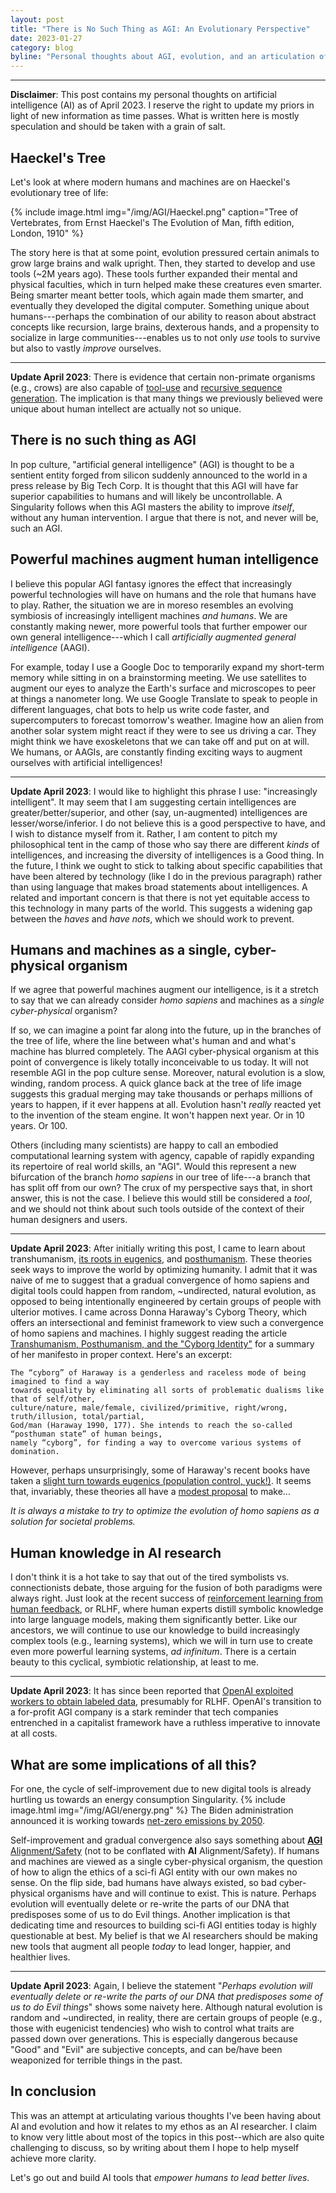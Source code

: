 ```yaml
---
layout: post
title: "There is No Such Thing as AGI: An Evolutionary Perspective"
date: 2023-01-27
category: blog
byline: "Personal thoughts about AGI, evolution, and an articulation of my ethos as an AI researcher"
---
```


<script type="text/javascript" async
  src="https://cdn.mathjax.org/mathjax/latest/MathJax.js?config=TeX-MML-AM_CHTML">
</script>

<script type="text/x-mathjax-config">
MathJax.Hub.Config({
  TeX: { equationNumbers: { autoNumber: "AMS" } },
  tex2jax: {inlineMath: [['$','$'], ['\\(','\\)']]}
});
</script>

---
**Disclaimer**: This post contains my personal thoughts on artificial intelligence (AI) as of April 2023. I reserve the right to update my priors in light of new information as time passes. What is written here is mostly speculation and should be taken with a grain of salt.

## Haeckel's Tree

Let's look at where modern humans and machines are on Haeckel's evolutionary tree of life:

{%
  include image.html
  img="/img/AGI/Haeckel.png"
  caption="Tree of Vertebrates, from Ernst Haeckel's The Evolution of Man, fifth edition, London, 1910"
%}

The story here is that at some point, evolution pressured certain animals to grow large brains and walk upright.
Then, they started to develop and use tools (~2M years ago).
These tools further expanded their mental and physical faculties, which in turn helped make these creatures even smarter.
Being smarter meant better tools, which again made them smarter, and eventually they developed the digital computer.
Something unique about humans---perhaps the combination of our ability to reason about abstract concepts like recursion, large brains, dexterous hands, and a propensity to socialize in large communities---enables us to not only *use* tools to survive but also to vastly *improve* ourselves.

---

**Update April 2023**: There is evidence that certain non-primate organisms (e.g., crows) are also capable of [tool-use](https://www.scientificamerican.com/article/the-secret-lives-of-tool/) and [recursive sequence generation](https://www.science.org/doi/10.1126/sciadv.abq3356). The implication is that many things we previously believed were unique about human intellect are actually not so unique.

## There is no such thing as AGI

In pop culture, "artificial general intelligence" (AGI) is thought to be a sentient entity forged from silicon suddenly announced to the world in a press release by Big Tech Corp.
It is thought that this AGI will have far superior capabilities to humans and will likely be uncontrollable.
A Singularity follows when this AGI masters the ability to improve *itself*, without any human intervention.
I argue that there is not, and never will be, such an AGI.

## Powerful machines augment human intelligence

I believe this popular AGI fantasy ignores the effect that increasingly powerful technologies will have on humans and the role that humans have to play.
Rather, the situation we are in moreso resembles an evolving symbiosis of increasingly intelligent machines *and humans*.
We are constantly making newer, more powerful tools that further empower our own general intelligence---which I call *artificially augmented general intelligence* (AAGI).

For example, today I use a Google Doc to temporarily expand my short-term memory while sitting in on a brainstorming meeting.
We use satellites to augment our eyes to analyze the Earth's surface and microscopes to peer at things a nanometer long. 
We use Google Translate to speak to people in different languages, chat bots to help us write code faster, and supercomputers to forecast tomorrow's weather.
Imagine how an alien from another solar system might react if they were to see us driving a car.
They might think we have exoskeletons that we can take off and put on at will. 
We humans, or AAGIs, are constantly finding exciting ways to augment ourselves with artificial intelligences!

---

**Update April 2023**: I would like to highlight this phrase I use: "increasingly intelligent". It may seem that I am suggesting certain intelligences are greater/better/superior, and other (say, un-augmented) intelligences are lesser/worse/inferior. I do not believe this is a good perspective to have, and I wish to distance myself from it. Rather, I am content to pitch my philosophical tent in the camp of those who say there are different *kinds* of intelligences, and increasing the diversity of intelligences is a Good thing. In the future, I think we ought to stick to talking about specific capabilities that have been altered by technology (like I do in the previous paragraph) rather than using language that makes broad statements about intelligences. A related and important concern is that there is not yet equitable access to this technology in many parts of the world. This suggests a widening gap between the *haves* and *have nots*, which we should work to prevent.  

## Humans and machines as a single, cyber-physical organism

If we agree that powerful machines augment our intelligence, is it a stretch to say that we can already consider *homo sapiens* and machines as a *single cyber-physical* organism?

If so, we can imagine a point far along into the future, up in the branches of the tree of life, where the line between what's human and and what's machine has blurred completely.
The AAGI cyber-physical organism at this point of convergence is likely totally inconceivable to us today.
It will not resemble AGI in the pop culture sense.
Moreover, natural evolution is a slow, winding, random process. 
A quick glance back at the tree of life image suggests this gradual merging may take thousands or perhaps millions of years to happen, if it ever happens at all. 
Evolution hasn't *really* reacted yet to the invention of the steam engine.
It won't happen next year. Or in 10 years. Or 100. 

Others (including many scientists) are happy to call an embodied computational learning system with agency, capable of rapidly expanding its repertoire of real world skills, an "AGI". Would this represent a new bifurcation of the branch *homo sapiens* in our tree of life---a branch that has split off from our own? 
The crux of my perspective says that, in short answer, this is not the case.
I believe this would still be considered a *tool*, and we should not think about such tools outside of the context of their human designers and users.

---
**Update April 2023**: After initially writing this post, I came to learn about transhumanism, [its roots in eugenics](https://en.wikipedia.org/wiki/Julian_Huxley), and [posthumanism](https://en.wikipedia.org/wiki/Posthumanism). 
These theories seek ways to improve the world by optimizing humanity.
I admit that it was naive of me to suggest that a gradual convergence of homo sapiens and digital tools could happen from random, ~undirected, natural evolution, as opposed to being intentionally engineered by certain groups of people with ulterior motives. I came across Donna Haraway's Cyborg Theory, which offers an intersectional and feminist framework to view such a convergence of homo sapiens and machines. I highly suggest reading the article [Transhumanism, Posthumanism, and the "Cyborg Identity"](https://dergipark.org.tr/en/download/article-file/1803280) for a summary of her manifesto in proper context. Here's an excerpt:
```
The “cyborg” of Haraway is a genderless and raceless mode of being imagined to find a way
towards equality by eliminating all sorts of problematic dualisms like that of self/other,
culture/nature, male/female, civilized/primitive, right/wrong, truth/illusion, total/partial,
God/man (Haraway 1990, 177). She intends to reach the so-called “posthuman state” of human beings,
namely “cyborg”, for finding a way to overcome various systems of domination.
```
However, perhaps unsurprisingly, some of Haraway's recent books have taken a [slight turn towards eugenics (population control, yuck!)](https://www.reddit.com/r/CriticalTheory/comments/pjt3ck/comment/hbyq1y0/?utm_source=share&utm_medium=web2x&context=3). It seems that, invariably, these theories all have a [modest proposal](https://en.wikipedia.org/wiki/A_Modest_Proposal) to make...

*It is always a mistake to try to optimize the evolution of homo sapiens as a solution for societal problems.* 

## Human knowledge in AI research
I don't think it is a hot take to say that out of the tired symbolists vs. connectionists debate, those arguing for the fusion of both paradigms were always right.
Just look at the recent success of [reinforcement learning from human feedback](https://openai.com/blog/instruction-following/), or RLHF, where human experts distill symbolic knowledge into large language models, making them significantly better.
Like our ancestors, we will continue to use our knowledge to build increasingly complex tools (e.g., learning systems), which we will in turn use to create even more powerful learning systems, *ad infinitum*.
There is a certain beauty to this cyclical, symbiotic relationship, at least to me.

---
**Update April 2023**: It has since been reported that [OpenAI exploited workers to obtain labeled data](https://time.com/6247678/openai-chatgpt-kenya-workers/), presumably for RLHF. 
OpenAI's transition to a for-profit AGI company is a stark reminder that tech companies entrenched in a capitalist framework have a ruthless imperative to innovate at all costs.  

## What are some implications of all this?

For one, the cycle of self-improvement due to new digital tools is already hurtling us towards an energy consumption Singularity.
{%
    include image.html
    img="/img/AGI/energy.png"
%}
The Biden administration announced it is working towards [net-zero emissions by 2050](https://www.whitehouse.gov/briefing-room/statements-releases/2021/12/08/fact-sheet-president-biden-signs-executive-order-catalyzing-americas-clean-energy-economy-through-federal-sustainability/).

Self-improvement and gradual convergence also says something about [**AGI** Alignment/Safety](https://www.agisafetyfundamentals.com) (not to be conflated with **AI** Alignment/Safety).
If humans and machines are viewed as a single cyber-physical organism, the question of how to align the ethics of a sci-fi AGI entity with our own makes no sense.
On the flip side, bad humans have always existed, so bad cyber-physical organisms have and will continue to exist.
This is nature. 
Perhaps evolution will eventually delete or re-write the parts of our DNA that predisposes some of us to do Evil things.
Another implication is that dedicating time and resources to building sci-fi AGI entities today is highly questionable at best.
My belief is that we AI researchers should be making new tools that augment all people *today* to lead longer, happier, and healthier lives.

---
**Update April 2023**: Again, I believe the statement "*Perhaps evolution will eventually delete or re-write the parts of our DNA that predisposes some of us to do Evil things*" shows some naivety here. 
Although natural evolution is random and ~undirected, in reality, there are certain groups of people (e.g., those with eugenicist tendencies) who wish to control what traits are passed down over generations.
This is especially dangerous because "Good" and "Evil" are subjective concepts, and can be/have been weaponized for terrible things in the past.


## In conclusion
This was an attempt at articulating various thoughts I've been having about AI and evolution and how it relates to my ethos as an AI researcher. I claim to know very little about most of the topics in this post--which are also quite challenging to discuss, so by writing about them I hope to help myself achieve more clarity. 

Let's go out and build AI tools that *empower humans to lead better lives*.

